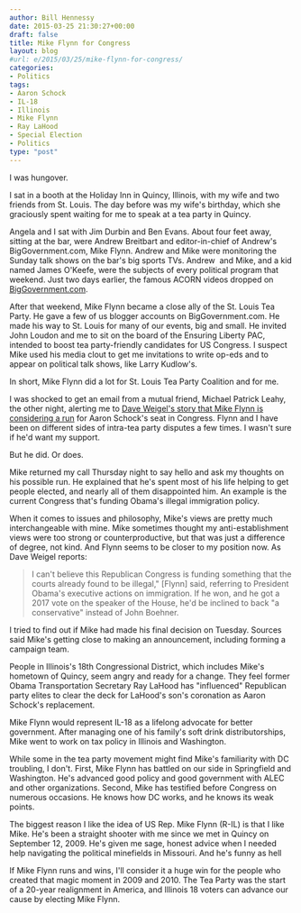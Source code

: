 ```yaml
---
author: Bill Hennessy
date: 2015-03-25 21:30:27+00:00
draft: false
title: Mike Flynn for Congress
layout: blog
#url: e/2015/03/25/mike-flynn-for-congress/
categories:
- Politics
tags:
- Aaron Schock
- IL-18
- Illinois
- Mike Flynn
- Ray LaHood
- Special Election
- Politics
type: "post"
---
```


I was hungover.

I sat in a booth at the Holiday Inn in Quincy, Illinois, with my wife and two friends from St. Louis. The day before was my wife's birthday, which she graciously spent waiting for me to speak at a tea party in Quincy.

Angela and I sat with Jim Durbin and Ben Evans. About four feet away, sitting at the bar, were Andrew Breitbart and editor-in-chief of Andrew's BigGovernment.com, Mike Flynn. Andrew and Mike were monitoring the Sunday talk shows on the bar's big sports TVs. Andrew  and Mike, and a kid named James O'Keefe, were the subjects of every political program that weekend. Just two days earlier, the famous ACORN videos dropped on [BigGovernment.com](https://biggovernment.com).

After that weekend, Mike Flynn became a close ally of the St. Louis Tea Party. He gave a few of us blogger accounts on BigGovernment.com. He made his way to St. Louis for many of our events, big and small. He invited John Loudon and me to sit on the board of the Ensuring Liberty PAC, intended to boost tea party-friendly candidates for US Congress. I suspect Mike used his media clout to get me invitations to write op-eds and to appear on political talk shows, like Larry Kudlow's.

In short, Mike Flynn did a lot for St. Louis Tea Party Coalition and for me.

I was shocked to get an email from a mutual friend, Michael Patrick Leahy, the other night, alerting me to [Dave Weigel's story that Mike Flynn is considering a run](https://www.bloomberg.com/politics/articles/2015-03-19/the-conservative-media-warrior-who-may-run-for-aaron-schock-s-seat) for Aaron Schock's seat in Congress. Flynn and I have been on different sides of intra-tea party disputes a few times. I wasn't sure if he'd want my support.

But he did. Or does.

Mike returned my call Thursday night to say hello and ask my thoughts on his possible run. He explained that he's spent most of his life helping to get people elected, and nearly all of them disappointed him. An example is the current Congress that's funding Obama's illegal immigration policy.

When it comes to issues and philosophy, Mike's views are pretty much interchangeable with mine. Mike sometimes thought my anti-establishment views were too strong or counterproductive, but that was just a difference of degree, not kind. And Flynn seems to be closer to my position now. As Dave Weigel reports:



> I can't believe this Republican Congress is funding something that the courts already found to be illegal," [Flynn] said, referring to President Obama's executive actions on immigration. If he won, and he got a 2017 vote on the speaker of the House, he'd be inclined to back "a conservative" instead of John Boehner.



I tried to find out if Mike had made his final decision on Tuesday. Sources said Mike's getting close to making an announcement, including forming a campaign team.

People in Illinois's 18th Congressional District, which includes Mike's hometown of Quincy, seem angry and ready for a change. They feel former Obama Transportation Secretary Ray LaHood has "influenced" Republican party elites to clear the deck for LaHood's son's coronation as Aaron Schock's replacement.

Mike Flynn would represent IL-18 as a lifelong advocate for better government. After managing one of his family's soft drink distributorships, Mike went to work on tax policy in Illinois and Washington.

While some in the tea party movement might find Mike's familiarity with DC troubling, I don't. First, Mike Flynn has battled on our side in Springfield and Washington. He's advanced good policy and good government with ALEC and other organizations. Second, Mike has testified before Congress on numerous occasions. He knows how DC works, and he knows its weak points.

The biggest reason I like the idea of US Rep. Mike Flynn (R-IL) is that I like Mike. He's been a straight shooter with me since we met in Quincy on September 12, 2009. He's given me sage, honest advice when I needed help navigating the political minefields in Missouri. And he's funny as hell

If Mike Flynn runs and wins, I'll consider it a huge win for the people who created that magic moment in 2009 and 2010. The Tea Party was the start of a 20-year realignment in America, and Illinois 18 voters can advance our cause by electing Mike Flynn.




